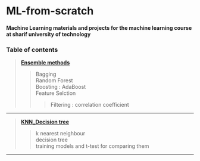 # ML-from-scratch

#### Machine Learning  materials and projects for the machine learning course at sharif university of technology



### **Table of contents**

> **[Ensemble methods](https://github.com/mahtaz/ML-from-scratch/tree/main/Ensemble%20methods/)**
>>Bagging\
>>Random Forest\
>>Boosting : AdaBoost\
>>Feature Selction
>>>Filtering : correlation coefficient
---
>**[KNN_Decision tree](https://github.com/mahtaz/ML-from-scratch/tree/main/KNN_Decision%20tree/)**
>>k nearest neighbour \
>>decision tree\
>>training models and t-test for comparing them
---
>
